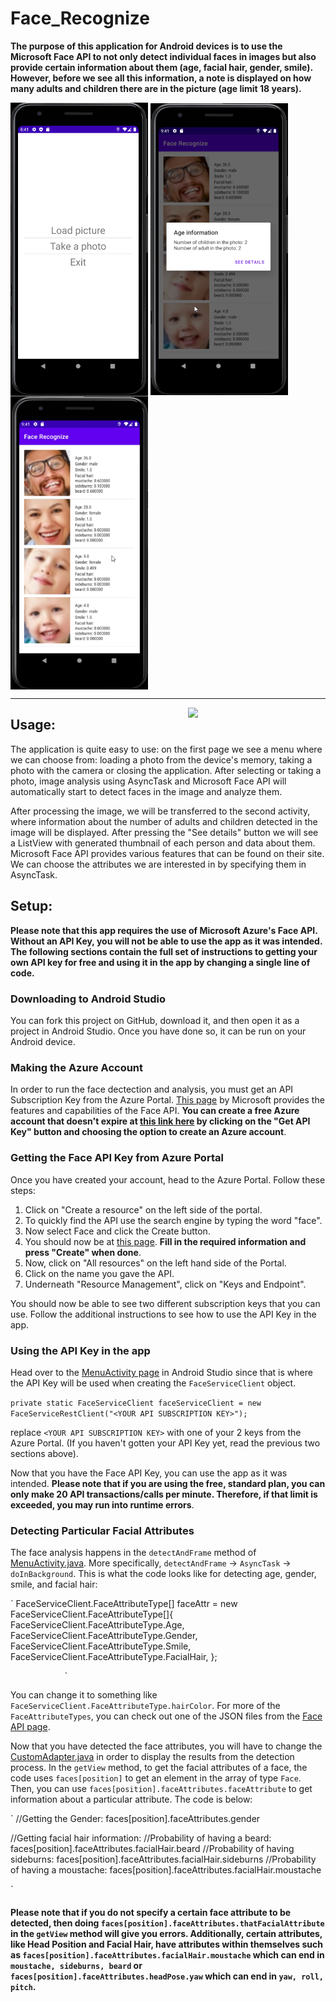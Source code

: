 # Face_Recognize
**The purpose of this application for Android devices is to use the Microsoft Face API to not only detect individual faces in images but also provide certain information about them (age, facial hair, gender, smile). However, before we see all this information, a note is displayed on how many adults and children there are in the picture (age limit 18 years).**

<img align="center" src="https://github.com/antek16x/Face_Recognize/blob/master/FaceRecognize_1.png" width="220"> <img align="center" src="https://github.com/antek16x/Face_Recognize/blob/master/FaceRecognize_3.png" width="220"> <img align="center" src="https://github.com/antek16x/Face_Recognize/blob/master/FaceRecognize_4.png" width="220">

_____

<img align="right" src="https://github.com/antek16x/Face_Recognize/blob/master/Demo.gif" width="220">

## Usage:

The application is quite easy to use: on the first page we see a menu where we can choose from: loading a photo from the device's memory, taking a photo with the camera or closing the application. After selecting or taking a photo, image analysis using AsyncTask and Microsoft Face API will automatically start to detect faces in the image and analyze them.

After processing the image, we will be transferred to the second activity, where information about the number of adults and children detected in the image will be displayed. After pressing the "See details" button we will see a ListView with generated thumbnail of each person and data about them. Microsoft Face API provides various features that can be found on their site. We can choose the attributes we are interested in by specifying them in AsyncTask.

## Setup:

**Please note that this app requires the use of Microsoft Azure's Face API. Without an API Key, you will not be able to use the app as it was intended. The following sections contain the full set of instructions to getting your own API key for free and using it in the app by changing a single line of code.**

### Downloading to Android Studio

You can fork this project on GitHub, download it, and then open it as a project in Android Studio. Once you have done so, it can be run on your Android device.

### Making the Azure Account

In order to run the face dectection and analysis, you must get an API Subscription Key from the Azure Portal. [This page](https://azure.microsoft.com/en-us/services/cognitive-services/face/) by Microsoft provides the features and capabilities of the Face API. **You can create a free Azure account that doesn't expire at [this link here](https://azure.microsoft.com/en-us/try/cognitive-services/?api=face-api) by clicking on the "Get API Key" button and choosing the option to create an Azure account**. 

### Getting the Face API Key from Azure Portal

Once you have created your account, head to the Azure Portal. Follow these steps:

1. Click on "Create a resource" on the left side of the portal.
2. To quickly find the API use the search engine by typing the word "face".
3. Now select Face and click the Create button.
4. You should now be at [this page](https://portal.azure.com/#create/Microsoft.CognitiveServicesFace). **Fill in the required information and press "Create" when done**.
5. Now, click on "All resources" on the left hand side of the Portal.
6. Click on the name you gave the API.
7. Underneath "Resource Management", click on "Keys and Endpoint".

You should now be able to see two different subscription keys that you can use. Follow the additional instructions to see how to use the API Key in the app.

### Using the API Key in the app

Head over to the [MenuActivity page](https://github.com/antek16x/Face_Recognize/blob/master/app/src/main/java/com/example/facerecognize/MenuActivity.java) in Android Studio since that is where the API Key will be used when creating the `FaceServiceClient` object.

`
private static FaceServiceClient faceServiceClient =
           new FaceServiceRestClient("<YOUR API SUBSCRIPTION KEY>");
           `

replace `<YOUR API SUBSCRIPTION KEY>` with one of your 2 keys from the Azure Portal. (If you haven't gotten your API Key yet, read the previous two sections above). 
  
Now that you have the Face API Key, you can use the app as it was intended. **Please note that if you are using the free, standard plan, you can only make 20 API transactions/calls per minute. Therefore, if that limit is exceeded, you may run into runtime errors**.

### Detecting Particular Facial Attributes

The face analysis happens in the `detectAndFrame` method of [MenuActivity.java](https://github.com/antek16x/Face_Recognize/blob/master/app/src/main/java/com/example/facerecognize/MenuActivity.java). More specifically, `detectAndFrame` -> `AsyncTask` -> `doInBackground`. This is what the code looks like for detecting age, gender, smile, and facial hair:

` 
FaceServiceClient.FaceAttributeType[] faceAttr = new FaceServiceClient.FaceAttributeType[]{
                        FaceServiceClient.FaceAttributeType.Age,
                        FaceServiceClient.FaceAttributeType.Gender,
                        FaceServiceClient.FaceAttributeType.Smile,
                        FaceServiceClient.FaceAttributeType.FacialHair,
                };
                
                `

You can change it to something like `FaceServiceClient.FaceAttributeType.hairColor`. For more of the `FaceAttributeTypes`, you can check out one of the JSON files from the [Face API page](https://azure.microsoft.com/en-us/services/cognitive-services/face/).

Now that you have detected the face attributes, you will have to change the [CustomAdapter.java](https://github.com/antek16x/Face_Recognize/blob/master/app/src/main/java/com/example/facerecognize/CustomAdapter.java) in order to display the results from the detection process. In the `getView` method, to get the facial attributes of a face, the code uses `faces[position]` to get an element in the array of type `Face`. Then, you can use `faces[position].faceAttributes.faceAttribute` to get information about a particular attribute. The code is below:

`
//Getting the Gender:
faces[position].faceAttributes.gender

//Getting facial hair information:
//Probability of having a beard:
faces[position].faceAttributes.facialHair.beard
//Probability of having sideburns:
faces[position].faceAttributes.facialHair.sideburns
//Probability of having a moustache:
faces[position].faceAttributes.facialHair.moustache

`

#### Please note that if you do not specify a certain face attribute to be detected, then doing `faces[position].faceAttributes.thatFacialAttribute` in the `getView` method will give you errors. Additionally, certain attributes, like Head Position and Facial Hair, have attributes within themselves such as `faces[position].faceAttributes.facialHair.moustache` which can end in `moustache, sideburns, beard` or `faces[position].faceAttributes.headPose.yaw` which can end in `yaw, roll, pitch`.

